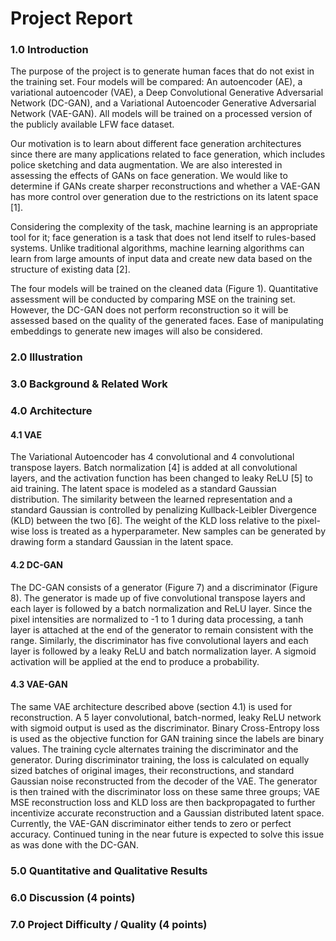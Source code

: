 # Project Report
### 1.0 Introduction
The purpose of the project is to generate human faces that do not exist in the training set. Four models will be compared: An autoencoder (AE), a variational autoencoder (VAE), a Deep Convolutional Generative Adversarial Network (DC-GAN), and a Variational Autoencoder Generative Adversarial Network (VAE-GAN). All models will be trained on a processed version of the publicly available LFW face dataset.

Our motivation is to learn about different face generation architectures since there are many applications related to face generation, which includes police sketching and data augmentation. We are also interested in assessing the effects of GANs on face generation. We would like to determine if GANs create sharper reconstructions and whether a VAE-GAN has more control over generation due to the restrictions on its latent space [1].

Considering the complexity of the task, machine learning is an appropriate tool for it; face generation is a task that does not lend itself to rules-based systems. Unlike traditional algorithms, machine learning algorithms can learn from large amounts of input data and create new data based on the structure of existing data [2].

The four models will be trained on the cleaned data (Figure 1). Quantitative assessment will be conducted by comparing MSE on the training set. However, the DC-GAN does not perform reconstruction so it will be assessed based on the quality of the generated faces. Ease of manipulating embeddings to generate new images will also be considered.

### 2.0 Illustration


### 3.0 Background & Related Work


### 4.0 Architecture
#### 4.1 VAE
The Variational Autoencoder has 4 convolutional and 4 convolutional transpose layers. Batch normalization [4] is added at all convolutional layers, and the activation function has been changed to leaky ReLU [5] to aid training. The latent space is modeled as a standard Gaussian distribution. The similarity between the learned representation and a standard Gaussian is controlled by penalizing Kullback-Leibler Divergence (KLD) between the two [6]. The weight of the KLD loss relative to the pixel-wise loss is treated as a hyperparameter. New samples can be generated by drawing form a standard Gaussian in the latent space.

#### 4.2 DC-GAN
The DC-GAN consists of a generator (Figure 7) and a discriminator (Figure 8). The generator is made up of five convolutional transpose layers and each layer is followed by a batch normalization and ReLU layer. Since the pixel intensities are normalized to -1 to 1 during data processing, a tanh layer is attached at the end of the generator to remain consistent with the range. Similarly, the discriminator has five convolutional layers and each layer is followed by a leaky ReLU and batch normalization layer. A sigmoid activation will be applied at the end to produce a probability.

#### 4.3 VAE-GAN
The same VAE architecture described above (section 4.1) is used for reconstruction. A 5 layer convolutional, batch-normed, leaky ReLU network with sigmoid output is used as the discriminator. Binary Cross-Entropy loss is used as the objective function for GAN training since the labels are binary values. The training cycle alternates training the discriminator and the generator. During discriminator training, the loss is calculated on equally sized batches of original images, their reconstructions, and standard Gaussian noise reconstructed from the decoder of the VAE. The generator is then trained with the discriminator loss on these same three groups; VAE MSE reconstruction loss and KLD loss are then backpropagated to further incentivize accurate reconstruction and a Gaussian distributed latent space. Currently, the VAE-GAN discriminator either tends to zero or perfect accuracy. Continued tuning in the near future is expected to solve this issue as was done with the DC-GAN.

### 5.0 Quantitative and Qualitative Results 


### 6.0 Discussion (4 points)

### 7.0 Project Difficulty / Quality (4 points)
